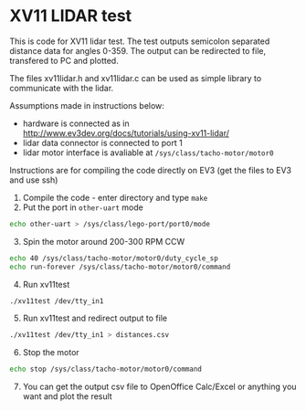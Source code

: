 # XV11 LIDAR test

This is code for XV11 lidar test. The test outputs semicolon separated distance data for angles 0-359.
The output can be redirected to file, transfered to PC and plotted.

The files xv11lidar.h and xv11lidar.c can be used as simple library to communicate with the lidar.

Assumptions made in instructions below:
- hardware is connected as in http://www.ev3dev.org/docs/tutorials/using-xv11-lidar/
- lidar data connector is connected to port 1
- lidar motor interface is avaliable at `/sys/class/tacho-motor/motor0`

Instructions are for compiling the code directly on EV3 (get the files to EV3 and use ssh)

1. Compile the code - enter directory and type `make`
2. Put the port in `other-uart` mode
```bash 
echo other-uart > /sys/class/lego-port/port0/mode
```
3. Spin the motor around 200-300 RPM CCW
```bash
echo 40 /sys/class/tacho-motor/motor0/duty_cycle_sp
echo run-forever /sys/class/tacho-motor/motor0/command
```
4. Run xv11test
```bash
./xv11test /dev/tty_in1
```
5. Run xv11test and redirect output to file
```bash
./xv11test /dev/tty_in1 > distances.csv
```
6. Stop the motor
```bash 
echo stop /sys/class/tacho-motor/motor0/command
```
7. You can get the output csv file to OpenOffice Calc/Excel or anything you want and plot the result 